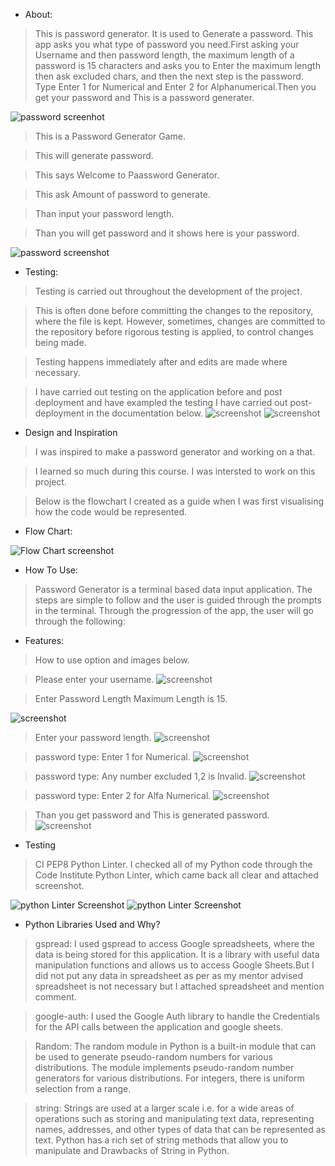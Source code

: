 * About:
>This is password generator. It is used to Generate a password. This app asks you what type of password you need.First asking your Username and then password length, the maximum length of a password is 15 characters and asks you to Enter the maximum length then ask excluded chars, and then  the next step is the password. Type Enter 1 for Numerical and  Enter 2 for Alphanumerical.Then you get your password and This is a password generater.

![password screenhot](Assets/images/password.10.png)

>This is a Password Generator Game.

>This will generate password.

>This says Welcome to Paassword Generator.

>This ask Amount of password to generate.

>Than input your password length.

>Than you will get password and it shows here is your password.

![password screenshot](Assets/images/password2.png)

* Testing:

>Testing is carried out throughout the development of the project.

>This is often done before committing the changes to the repository, where the file is kept. However, sometimes, changes are committed to the repository before rigorous testing is applied, to control changes being made.

>Testing happens immediately after and edits are made where necessary.

>I have carried out testing on the application before and post deployment and have exampled the testing I have carried out post-deployment in the documentation below. 
>![screenshot](Assets/images/password.20.png)
>![screenshot](Assets/images/password22.png)
* Design and Inspiration

>I was inspired to make a password generator and working on a that.

>I learned so much during this course. I was intersted to work on this project.

>Below is the flowchart I created as a guide when I was first visualising how the code would be represented.

* Flow Chart:

![Flow Chart screenshot](Assets/images/password1.png)

* How To Use:
>Password Generator is a terminal based data input application. The steps are simple to follow and the user is guided through the prompts in the terminal. Through the progression of the app, the user will go through the following:

* Features:
> How to use option and images below.

>Please enter your username.
![screenshot](Assets/images/screenshot11.png)

>Enter Password Length Maximum Length is 15.

![screenshot](Assets/images/password12.png)
 
>Enter your password length.
![screenshot](Assets/images/password15.png)

>password type: Enter 1 for Numerical.
![screenshot](Assets/images/password13.png)

>password type: Any number excluded 1,2 is Invalid.
![screenshot](Assets/images/password14.png)

>password type: Enter 2 for Alfa Numerical.
![screenshot](Assets/images/password17.png)

>Than you get password and This is generated password.
![screenshot](Assets/images/password16.png)

* Testing
>CI PEP8 Python Linter.
>I checked all of my Python code through the Code Institute Python Linter, which came back all clear and attached screenshot.

![python Linter Screenshot](Assets/images/password5.png)
![python Linter Screenshot](Assets/images/password6.png)

 * Python Libraries Used and Why?

>gspread: I used gspread to access Google spreadsheets, where the data is being stored for this application. It is a library with useful data manipulation functions and allows us to access Google Sheets.But I did not put any data in spreadsheet as per as my mentor advised spreadsheet is not necessary but I attached spreadsheet and mention comment.

>google-auth: I used the Google Auth library to handle the Credentials for the API calls between the application and google sheets.

>Random: The random module in Python is a built-in module that can be used to generate pseudo-random numbers for various distributions. The module implements pseudo-random number generators for various distributions. For integers, there is uniform selection from a range.

>string: Strings are used at a larger scale i.e. for a wide areas of operations such as storing and manipulating text data, representing names, addresses, and other types of data that can be represented as text. Python has a rich set of string methods that allow you to manipulate and Drawbacks
of String in Python.